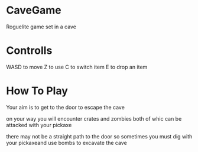 # CaveGame
Roguelite game set in a cave

# Controlls

WASD to move
Z to use
C to switch item
E to drop an item

# How To Play

Your aim is to get to the door to escape the cave

on your way you will encounter crates and zombies both of whic
can be attacked with your pickaxe

there may not be a straight path to the door so sometimes you must dig
with your pickaxeand use bombs to excavate the cave
